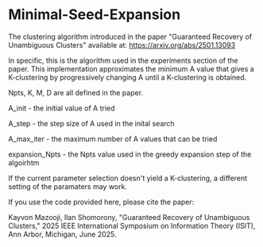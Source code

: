 # Minimal-Seed-Expansion
The clustering algorithm introduced in the paper "Guaranteed Recovery of Unambiguous Clusters" available at:  https://arxiv.org/abs/2501.13093  

In specific, this is the algorithm used in the experiments section of the paper.  This implementation approximates the minimum A value that gives a K-clustering by progressively changing A until a K-clustering is obtained.

Npts, K, M, D are all defined in the paper.

A_init - the initial value of A tried

A_step - the step size of A used in the inital search

A_max_iter - the maximum number of A values that can be tried

expansion_Npts - the Npts value used in the greedy expansion step of the algoirhtm


If the current parameter selection doesn't yield a K-clustering, a different setting of the paramaters may work.


If you use the code provided here, please cite the paper:

Kayvon Mazooji, Ilan Shomorony, "Guaranteed Recovery of Unambiguous Clusters," 2025 IEEE International Symposium on Information Theory (ISIT), Ann Arbor, Michigan, June 2025.
